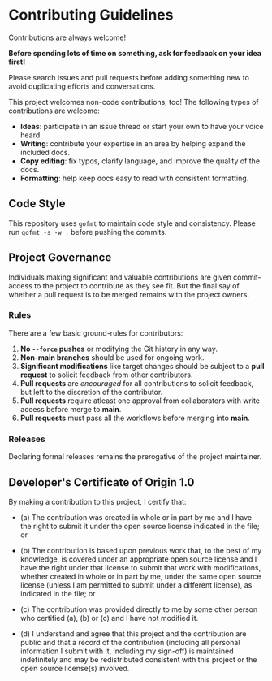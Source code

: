 # Contributing Guidelines

Contributions are always welcome!

**Before spending lots of time on something, ask for feedback on your idea first!**


Please search issues and pull requests before adding something new to avoid duplicating
efforts and conversations.


This project welcomes non-code contributions, too! The following types of contributions
are welcome:

- **Ideas**: participate in an issue thread or start your own to have your voice heard.
- **Writing**: contribute your expertise in an area by helping expand the included docs.
- **Copy editing**: fix typos, clarify language, and improve the quality of the docs.
- **Formatting**: help keep docs easy to read with consistent formatting.

## Code Style

This repository uses `gofmt` to maintain code style and consistency.
Please run `gofmt -s -w .` before pushing the commits.

## Project Governance

Individuals making significant and valuable contributions are given commit-access to the
project to contribute as they see fit. But the final say of whether a pull request is to be merged remains with the project owners.

### Rules

There are a few basic ground-rules for contributors:

1. **No `--force` pushes** or modifying the Git history in any way.
2. **Non-main branches** should be used for ongoing work.
3. **Significant modifications** like target changes should be subject to a **pull request**
   to solicit feedback from other contributors.
4. **Pull requests** are *encouraged* for all contributions to solicit feedback, but left to
   the discretion of the contributor.
5. **Pull requests** require atleast one approval from collaborators with write access before merge to **main**.
6. **Pull requests** must pass all the workflows before merging into **main**.

### Releases

Declaring formal releases remains the prerogative of the project maintainer.

## Developer's Certificate of Origin 1.0

By making a contribution to this project, I certify that:

- (a) The contribution was created in whole or in part by me and I have the right to
  submit it under the open source license indicated in the file; or

- (b) The contribution is based upon previous work that, to the best of my knowledge, is
  covered under an appropriate open source license and I have the right under that license
  to submit that work with modifications, whether created in whole or in part by me, under
  the same open source license (unless I am permitted to submit under a different
  license), as indicated in the file; or

- (c) The contribution was provided directly to me by some other person who certified
  (a), (b) or (c) and I have not modified it.

- (d) I understand and agree that this project and the contribution are public and that a
  record of the contribution (including all personal information I submit with it,
  including my sign-off) is maintained indefinitely and may be redistributed consistent
  with this project or the open source license(s) involved.
